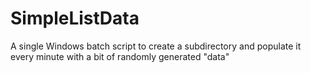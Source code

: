 # SimpleListData
A single Windows batch script to create a subdirectory and populate it every minute with a bit of randomly generated "data"
